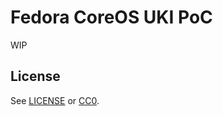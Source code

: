 # Fedora CoreOS UKI PoC

WIP

## License

See [LICENSE](LICENSE) or [CC0](https://creativecommons.org/public-domain/cc0/).
